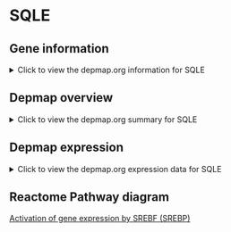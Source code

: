 <h1>SQLE</h1>

<h2>Gene information</h2>
<details>
  <summary>Click to view the depmap.org information for SQLE</summary>
  <iframe src="https://depmap.org/portal/gene/SQLE?tab=about" style="border:none;width:100%;height:800px"></iframe>
</details>

<h2>Depmap overview</h2>
<details>
  <summary>Click to view the depmap.org summary for SQLE</summary>
  <iframe src="https://depmap.org/portal/gene/SQLE?tab=overview" style="border:none;width:100%;height:800px"></iframe>
</details>

<h2>Depmap expression</h2>
<details>
  <summary>Click to view the depmap.org expression data for SQLE</summary>
  <iframe src="https://depmap.org/portal/gene/SQLE?tab=characterization" style="border:none;width:100%;height:800px"></iframe>
</details>



<h2>Reactome Pathway diagram</h2>
<a href="https://reactome.org/PathwayBrowser/#/R-HSA-2426168">Activation of gene expression by SREBF (SREBP)</a>



